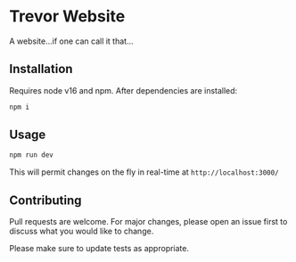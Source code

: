 # Trevor Website

A website...if one can call it that...

## Installation

Requires node v16 and npm. After dependencies are installed:

```bash
npm i
```

## Usage

```bash
npm run dev
```

This will permit changes on the fly in real-time at ```http://localhost:3000/```


## Contributing

Pull requests are welcome. For major changes, please open an issue first
to discuss what you would like to change.

Please make sure to update tests as appropriate.
